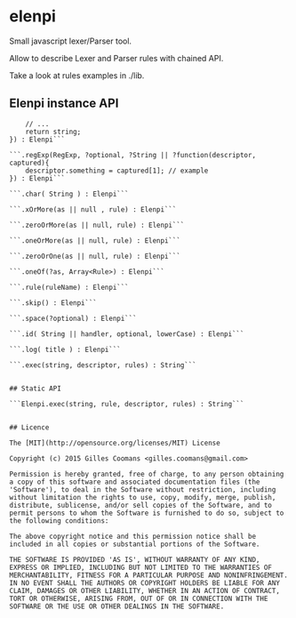 # elenpi

Small javascript lexer/Parser tool.

Allow to describe Lexer and Parser rules with chained API.

Take a look at rules examples in ./lib.


## Elenpi instance API

```.done(function(string, descriptor){
	// ...
	return string;
}) : Elenpi```

```.regExp(RegExp, ?optional, ?String || ?function(descriptor, captured){
	descriptor.something = captured[1]; // example
}) : Elenpi```

```.char( String ) : Elenpi```

```.xOrMore(as || null , rule) : Elenpi```

```.zeroOrMore(as || null, rule) : Elenpi```

```.oneOrMore(as || null, rule) : Elenpi```

```.zeroOrOne(as || null, rule) : Elenpi```

```.oneOf(?as, Array<Rule>) : Elenpi```

```.rule(ruleName) : Elenpi```

```.skip() : Elenpi```

```.space(?optional) : Elenpi```

```.id( String || handler, optional, lowerCase) : Elenpi```

```.log( title ) : Elenpi```

```.exec(string, descriptor, rules) : String```


## Static API

```Elenpi.exec(string, rule, descriptor, rules) : String```


## Licence

The [MIT](http://opensource.org/licenses/MIT) License

Copyright (c) 2015 Gilles Coomans <gilles.coomans@gmail.com>

Permission is hereby granted, free of charge, to any person obtaining a copy of this software and associated documentation files (the 'Software'), to deal in the Software without restriction, including without limitation the rights to use, copy, modify, merge, publish, distribute, sublicense, and/or sell copies of the Software, and to permit persons to whom the Software is furnished to do so, subject to the following conditions:

The above copyright notice and this permission notice shall be included in all copies or substantial portions of the Software.

THE SOFTWARE IS PROVIDED 'AS IS', WITHOUT WARRANTY OF ANY KIND, EXPRESS OR IMPLIED, INCLUDING BUT NOT LIMITED TO THE WARRANTIES OF MERCHANTABILITY, FITNESS FOR A PARTICULAR PURPOSE AND NONINFRINGEMENT. IN NO EVENT SHALL THE AUTHORS OR COPYRIGHT HOLDERS BE LIABLE FOR ANY CLAIM, DAMAGES OR OTHER LIABILITY, WHETHER IN AN ACTION OF CONTRACT, TORT OR OTHERWISE, ARISING FROM, OUT OF OR IN CONNECTION WITH THE SOFTWARE OR THE USE OR OTHER DEALINGS IN THE SOFTWARE.
